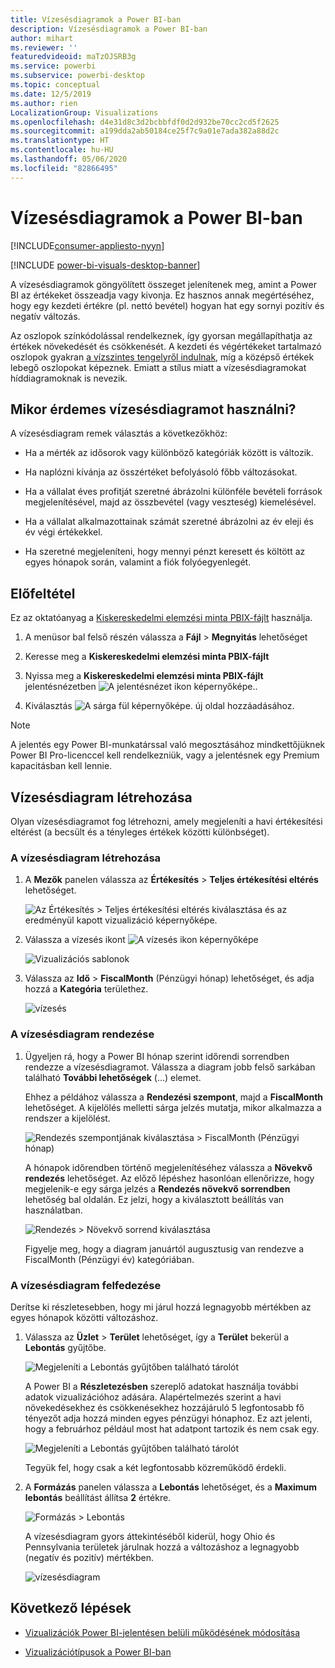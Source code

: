 ```yaml
---
title: Vízesésdiagramok a Power BI-ban
description: Vízesésdiagramok a Power BI-ban
author: mihart
ms.reviewer: ''
featuredvideoid: maTzOJSRB3g
ms.service: powerbi
ms.subservice: powerbi-desktop
ms.topic: conceptual
ms.date: 12/5/2019
ms.author: rien
LocalizationGroup: Visualizations
ms.openlocfilehash: d4e31d8c3d2bcbbfdf0d2d932be70cc2cd5f2625
ms.sourcegitcommit: a199dda2ab50184ce25f7c9a01e7ada382a88d2c
ms.translationtype: HT
ms.contentlocale: hu-HU
ms.lasthandoff: 05/06/2020
ms.locfileid: "82866495"
---
```

# <a name="waterfall-charts-in-power-bi"></a>Vízesésdiagramok a Power BI-ban

[!INCLUDE[consumer-appliesto-nyyn](../includes/consumer-appliesto-nyyn.md)]

[!INCLUDE [power-bi-visuals-desktop-banner](../includes/power-bi-visuals-desktop-banner.md)]

A vízesésdiagramok göngyölített összeget jelenítenek meg, amint a Power BI az értékeket összeadja vagy kivonja. Ez hasznos annak megértéséhez, hogy egy kezdeti értékre (pl. nettó bevétel) hogyan hat egy sornyi pozitív és negatív változás.

Az oszlopok színkódolással rendelkeznek, így gyorsan megállapíthatja az értékek növekedését és csökkenését. A kezdeti és végértékeket tartalmazó oszlopok gyakran [a vízszintes tengelyről indulnak](https://support.office.com/article/Create-a-waterfall-chart-in-Office-2016-for-Windows-8de1ece4-ff21-4d37-acd7-546f5527f185#BKMK_Float "kezdés a vízszintes tengelyen"), míg a középső értékek lebegő oszlopokat képeznek. Emiatt a stílus miatt a vízesésdiagramokat híddiagramoknak is nevezik.

## <a name="when-to-use-a-waterfall-chart"></a>Mikor érdemes vízesésdiagramot használni?

A vízesésdiagram remek választás a következőkhöz:

* Ha a mérték az idősorok vagy különböző kategóriák között is változik.

* Ha naplózni kívánja az összértéket befolyásoló főbb változásokat.

* Ha a vállalat éves profitját szeretné ábrázolni különféle bevételi források megjelenítésével, majd az összbevétel (vagy veszteség) kiemelésével.

* Ha a vállalat alkalmazottainak számát szeretné ábrázolni az év eleji és év végi értékekkel.

* Ha szeretné megjeleníteni, hogy mennyi pénzt keresett és költött az egyes hónapok során, valamint a fiók folyóegyenlegét.

## <a name="prerequisite"></a>Előfeltétel

Ez az oktatóanyag a [Kiskereskedelmi elemzési minta PBIX-fájlt](https://download.microsoft.com/download/9/6/D/96DDC2FF-2568-491D-AAFA-AFDD6F763AE3/Retail%20Analysis%20Sample%20PBIX.pbix) használja.

1. A menüsor bal felső részén válassza a **Fájl** > **Megnyitás** lehetőséget
   
2. Keresse meg a **Kiskereskedelmi elemzési minta PBIX-fájlt**

1. Nyissa meg a **Kiskereskedelmi elemzési minta PBIX-fájlt** jelentésnézetben ![A jelentésnézet ikon képernyőképe.](media/power-bi-visualization-kpi/power-bi-report-view.png).

1. Kiválasztás ![A sárga fül képernyőképe.](media/power-bi-visualization-kpi/power-bi-yellow-tab.png) új oldal hozzáadásához.

> [!NOTE]
> A jelentés egy Power BI-munkatárssal való megosztásához mindkettőjüknek Power BI Pro-licenccel kell rendelkezniük, vagy a jelentésnek egy Premium kapacitásban kell lennie.    

## <a name="create-a-waterfall-chart"></a>Vízesésdiagram létrehozása

Olyan vízesésdiagramot fog létrehozni, amely megjeleníti a havi értékesítési eltérést (a becsült és a tényleges értékek közötti különbséget).

### <a name="build-the-waterfall-chart"></a>A vízesésdiagram létrehozása

1. A **Mezők** panelen válassza az **Értékesítés** > **Teljes értékesítési eltérés** lehetőséget.

   ![Az Értékesítés > Teljes értékesítési eltérés kiválasztása és az eredményül kapott vizualizáció képernyőképe.](media/power-bi-visualization-waterfall-charts/power-bi-bar.png)

1. Válassza a vízesés ikont ![A vízesés ikon képernyőképe](media/power-bi-visualization-waterfall-charts/power-bi-waterfall-icon.png)

    ![Vizualizációs sablonok](media/power-bi-visualization-waterfall-charts/convert-waterfall.png)

1. Válassza az **Idő**  > **FiscalMonth** (Pénzügyi hónap) lehetőséget, és adja hozzá a **Kategória** területhez.

    ![vízesés](media/power-bi-visualization-waterfall-charts/power-bi-waterfall-month.png)

### <a name="sort-the-waterfall-chart"></a>A vízesésdiagram rendezése

1. Ügyeljen rá, hogy a Power BI hónap szerint időrendi sorrendben rendezze a vízesésdiagramot. Válassza a diagram jobb felső sarkában található **További lehetőségek** (...) elemet.

    Ehhez a példához válassza a **Rendezési szempont**, majd a **FiscalMonth** lehetőséget. A kijelölés melletti sárga jelzés mutatja, mikor alkalmazza a rendszer a kijelölést.

    ![Rendezés szempontjának kiválasztása > FiscalMonth (Pénzügyi hónap)](media/power-bi-visualization-waterfall-charts/power-bi-sort-by-fiscalmonth.png)
    
    A hónapok időrendben történő megjelenítéséhez válassza a **Növekvő rendezés** lehetőséget. Az előző lépéshez hasonlóan ellenőrizze, hogy megjelenik-e egy sárga jelzés a **Rendezés növekvő sorrendben** lehetőség bal oldalán. Ez jelzi, hogy a kiválasztott beállítás van használatban.

    ![Rendezés > Növekvő sorrend kiválasztása](media/power-bi-visualization-waterfall-charts/power-bi-waterfall-ascending.png)

    

    Figyelje meg, hogy a diagram januártól augusztusig van rendezve a FiscalMonth (Pénzügyi év) kategóriában.  

### <a name="explore-the-waterfall-chart"></a>A vízesésdiagram felfedezése

Derítse ki részletesebben, hogy mi járul hozzá legnagyobb mértékben az egyes hónapok közötti változáshoz.

1.  Válassza az **Üzlet** > **Terület** lehetőséget, így a **Terület** bekerül a **Lebontás** gyűjtőbe.

    ![Megjeleníti a Lebontás gyűjtőben található tárolót](media/power-bi-visualization-waterfall-charts/power-bi-waterfall-breakdown.png)

    A Power BI a **Részletezésben** szereplő adatokat használja további adatok vizualizációhoz adására. Alapértelmezés szerint a havi növekedésekhez és csökkenésekhez hozzájáruló 5 legfontosabb fő tényezőt adja hozzá minden egyes pénzügyi hónaphoz. Ez azt jelenti, hogy a februárhoz például most hat adatpont tartozik és nem csak egy.  

    ![Megjeleníti a Lebontás gyűjtőben található tárolót](media/power-bi-visualization-waterfall-charts/power-bi-waterfall-breakdown-default.png)

    Tegyük fel, hogy csak a két legfontosabb közreműködő érdekli.

1. A **Formázás** panelen válassza a **Lebontás** lehetőséget, és a **Maximum lebontás** beállítást állítsa **2** értékre.

    ![Formázás > Lebontás](media/power-bi-visualization-waterfall-charts/power-bi-waterfall-breakdown-two.png)

    A vízesésdiagram gyors áttekintéséből kiderül, hogy Ohio és Pennsylvania területek járulnak hozzá a változáshoz a legnagyobb (negatív és pozitív) mértékben.

    ![vízesésdiagram](media/power-bi-visualization-waterfall-charts/power-bi-axis-waterfall.png)

## <a name="next-steps"></a>Következő lépések

* [Vizualizációk Power BI-jelentésen belüli működésének módosítása](../service-reports-visual-interactions.md)

* [Vizualizációtípusok a Power BI-ban](power-bi-visualization-types-for-reports-and-q-and-a.md)
